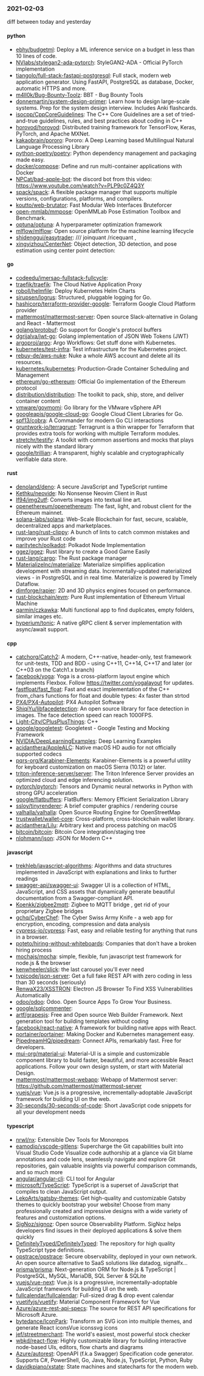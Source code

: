 ### 2021-02-03
diff between today and yesterday

#### python
* [ebhy/budgetml](https://github.com/ebhy/budgetml): Deploy a ML inference service on a budget in less than 10 lines of code.
* [NVlabs/stylegan2-ada-pytorch](https://github.com/NVlabs/stylegan2-ada-pytorch): StyleGAN2-ADA - Official PyTorch implementation
* [tiangolo/full-stack-fastapi-postgresql](https://github.com/tiangolo/full-stack-fastapi-postgresql): Full stack, modern web application generator. Using FastAPI, PostgreSQL as database, Docker, automatic HTTPS and more.
* [m4ll0k/Bug-Bounty-Toolz](https://github.com/m4ll0k/Bug-Bounty-Toolz): BBT - Bug Bounty Tools
* [donnemartin/system-design-primer](https://github.com/donnemartin/system-design-primer): Learn how to design large-scale systems. Prep for the system design interview. Includes Anki flashcards.
* [isocpp/CppCoreGuidelines](https://github.com/isocpp/CppCoreGuidelines): The C++ Core Guidelines are a set of tried-and-true guidelines, rules, and best practices about coding in C++
* [horovod/horovod](https://github.com/horovod/horovod): Distributed training framework for TensorFlow, Keras, PyTorch, and Apache MXNet.
* [kakaobrain/pororo](https://github.com/kakaobrain/pororo): Pororo: A Deep Learning based Multilingual Natural Language Processing Library
* [python-poetry/poetry](https://github.com/python-poetry/poetry): Python dependency management and packaging made easy.
* [docker/compose](https://github.com/docker/compose): Define and run multi-container applications with Docker
* [NPCat/bad-apple-bot](https://github.com/NPCat/bad-apple-bot): the discord bot from this video: https://www.youtube.com/watch?v=PLP9c0Z4Q3Y
* [spack/spack](https://github.com/spack/spack): A flexible package manager that supports multiple versions, configurations, platforms, and compilers.
* [koutto/web-brutator](https://github.com/koutto/web-brutator): Fast Modular Web Interfaces Bruteforcer
* [open-mmlab/mmpose](https://github.com/open-mmlab/mmpose): OpenMMLab Pose Estimation Toolbox and Benchmark.
* [optuna/optuna](https://github.com/optuna/optuna): A hyperparameter optimization framework
* [mlflow/mlflow](https://github.com/mlflow/mlflow): Open source platform for the machine learning lifecycle
* [shidenggui/easytrader](https://github.com/shidenggui/easytrader): /// joinquant /ricequant   , 
* [xingyizhou/CenterNet](https://github.com/xingyizhou/CenterNet): Object detection, 3D detection, and pose estimation using center point detection:

#### go
* [codeedu/imersao-fullstack-fullcycle](https://github.com/codeedu/imersao-fullstack-fullcycle): 
* [traefik/traefik](https://github.com/traefik/traefik): The Cloud Native Application Proxy
* [roboll/helmfile](https://github.com/roboll/helmfile): Deploy Kubernetes Helm Charts
* [sirupsen/logrus](https://github.com/sirupsen/logrus): Structured, pluggable logging for Go.
* [hashicorp/terraform-provider-google](https://github.com/hashicorp/terraform-provider-google): Terraform Google Cloud Platform provider
* [mattermost/mattermost-server](https://github.com/mattermost/mattermost-server): Open source Slack-alternative in Golang and React - Mattermost
* [golang/protobuf](https://github.com/golang/protobuf): Go support for Google's protocol buffers
* [dgrijalva/jwt-go](https://github.com/dgrijalva/jwt-go): Golang implementation of JSON Web Tokens (JWT)
* [argoproj/argo](https://github.com/argoproj/argo): Argo Workflows: Get stuff done with Kubernetes.
* [kubernetes/test-infra](https://github.com/kubernetes/test-infra): Test infrastructure for the Kubernetes project.
* [rebuy-de/aws-nuke](https://github.com/rebuy-de/aws-nuke): Nuke a whole AWS account and delete all its resources.
* [kubernetes/kubernetes](https://github.com/kubernetes/kubernetes): Production-Grade Container Scheduling and Management
* [ethereum/go-ethereum](https://github.com/ethereum/go-ethereum): Official Go implementation of the Ethereum protocol
* [distribution/distribution](https://github.com/distribution/distribution): The toolkit to pack, ship, store, and deliver container content
* [vmware/govmomi](https://github.com/vmware/govmomi): Go library for the VMware vSphere API
* [googleapis/google-cloud-go](https://github.com/googleapis/google-cloud-go): Google Cloud Client Libraries for Go.
* [spf13/cobra](https://github.com/spf13/cobra): A Commander for modern Go CLI interactions
* [gruntwork-io/terragrunt](https://github.com/gruntwork-io/terragrunt): Terragrunt is a thin wrapper for Terraform that provides extra tools for working with multiple Terraform modules.
* [stretchr/testify](https://github.com/stretchr/testify): A toolkit with common assertions and mocks that plays nicely with the standard library
* [google/trillian](https://github.com/google/trillian): A transparent, highly scalable and cryptographically verifiable data store.

#### rust
* [denoland/deno](https://github.com/denoland/deno): A secure JavaScript and TypeScript runtime
* [Kethku/neovide](https://github.com/Kethku/neovide): No Nonsense Neovim Client in Rust
* [lf94/img2utf](https://github.com/lf94/img2utf): Converts images into textual line art.
* [openethereum/openethereum](https://github.com/openethereum/openethereum): The fast, light, and robust client for the Ethereum mainnet.
* [solana-labs/solana](https://github.com/solana-labs/solana): Web-Scale Blockchain for fast, secure, scalable, decentralized apps and marketplaces.
* [rust-lang/rust-clippy](https://github.com/rust-lang/rust-clippy): A bunch of lints to catch common mistakes and improve your Rust code
* [paritytech/polkadot](https://github.com/paritytech/polkadot): Polkadot Node Implementation
* [ggez/ggez](https://github.com/ggez/ggez): Rust library to create a Good Game Easily
* [rust-lang/cargo](https://github.com/rust-lang/cargo): The Rust package manager
* [MaterializeInc/materialize](https://github.com/MaterializeInc/materialize): Materialize simplifies application development with streaming data. Incrementally-updated materialized views - in PostgreSQL and in real time. Materialize is powered by Timely Dataflow.
* [dimforge/rapier](https://github.com/dimforge/rapier): 2D and 3D physics engines focused on performance.
* [rust-blockchain/evm](https://github.com/rust-blockchain/evm): Pure Rust implementation of Ethereum Virtual Machine
* [qarmin/czkawka](https://github.com/qarmin/czkawka): Multi functional app to find duplicates, empty folders, similar images etc.
* [hyperium/tonic](https://github.com/hyperium/tonic): A native gRPC client & server implementation with async/await support.

#### cpp
* [catchorg/Catch2](https://github.com/catchorg/Catch2): A modern, C++-native, header-only, test framework for unit-tests, TDD and BDD - using C++11, C++14, C++17 and later (or C++03 on the Catch1.x branch)
* [facebook/yoga](https://github.com/facebook/yoga): Yoga is a cross-platform layout engine which implements Flexbox. Follow https://twitter.com/yogalayout for updates.
* [fastfloat/fast_float](https://github.com/fastfloat/fast_float): Fast and exact implementation of the C++ from_chars functions for float and double types: 4x faster than strtod
* [PX4/PX4-Autopilot](https://github.com/PX4/PX4-Autopilot): PX4 Autopilot Software
* [ShiqiYu/libfacedetection](https://github.com/ShiqiYu/libfacedetection): An open source library for face detection in images. The face detection speed can reach 1000FPS.
* [Light-City/CPlusPlusThings](https://github.com/Light-City/CPlusPlusThings): C++
* [google/googletest](https://github.com/google/googletest): Googletest - Google Testing and Mocking Framework
* [NVIDIA/DeepLearningExamples](https://github.com/NVIDIA/DeepLearningExamples): Deep Learning Examples
* [acidanthera/AppleALC](https://github.com/acidanthera/AppleALC): Native macOS HD audio for not officially supported codecs
* [pqrs-org/Karabiner-Elements](https://github.com/pqrs-org/Karabiner-Elements): Karabiner-Elements is a powerful utility for keyboard customization on macOS Sierra (10.12) or later.
* [triton-inference-server/server](https://github.com/triton-inference-server/server): The Triton Inference Server provides an optimized cloud and edge inferencing solution.
* [pytorch/pytorch](https://github.com/pytorch/pytorch): Tensors and Dynamic neural networks in Python with strong GPU acceleration
* [google/flatbuffers](https://github.com/google/flatbuffers): FlatBuffers: Memory Efficient Serialization Library
* [ssloy/tinyrenderer](https://github.com/ssloy/tinyrenderer): A brief computer graphics / rendering course
* [valhalla/valhalla](https://github.com/valhalla/valhalla): Open Source Routing Engine for OpenStreetMap
* [trustwallet/wallet-core](https://github.com/trustwallet/wallet-core): Cross-platform, cross-blockchain wallet library.
* [acidanthera/Lilu](https://github.com/acidanthera/Lilu): Arbitrary kext and process patching on macOS
* [bitcoin/bitcoin](https://github.com/bitcoin/bitcoin): Bitcoin Core integration/staging tree
* [nlohmann/json](https://github.com/nlohmann/json): JSON for Modern C++

#### javascript
* [trekhleb/javascript-algorithms](https://github.com/trekhleb/javascript-algorithms):  Algorithms and data structures implemented in JavaScript with explanations and links to further readings
* [swagger-api/swagger-ui](https://github.com/swagger-api/swagger-ui): Swagger UI is a collection of HTML, JavaScript, and CSS assets that dynamically generate beautiful documentation from a Swagger-compliant API.
* [Koenkk/zigbee2mqtt](https://github.com/Koenkk/zigbee2mqtt): Zigbee  to MQTT bridge , get rid of your proprietary Zigbee bridges 
* [gchq/CyberChef](https://github.com/gchq/CyberChef): The Cyber Swiss Army Knife - a web app for encryption, encoding, compression and data analysis
* [cypress-io/cypress](https://github.com/cypress-io/cypress): Fast, easy and reliable testing for anything that runs in a browser.
* [poteto/hiring-without-whiteboards](https://github.com/poteto/hiring-without-whiteboards):  Companies that don't have a broken hiring process
* [mochajs/mocha](https://github.com/mochajs/mocha):  simple, flexible, fun javascript test framework for node.js & the browser
* [kenwheeler/slick](https://github.com/kenwheeler/slick): the last carousel you'll ever need
* [typicode/json-server](https://github.com/typicode/json-server): Get a full fake REST API with zero coding in less than 30 seconds (seriously)
* [RenwaX23/XSSTRON](https://github.com/RenwaX23/XSSTRON): Electron JS Browser To Find XSS Vulnerabilities Automatically
* [odoo/odoo](https://github.com/odoo/odoo): Odoo. Open Source Apps To Grow Your Business.
* [google/sqlcommenter](https://github.com/google/sqlcommenter): 
* [artf/grapesjs](https://github.com/artf/grapesjs): Free and Open source Web Builder Framework. Next generation tool for building templates without coding
* [facebook/react-native](https://github.com/facebook/react-native): A framework for building native apps with React.
* [portainer/portainer](https://github.com/portainer/portainer): Making Docker and Kubernetes management easy.
* [PipedreamHQ/pipedream](https://github.com/PipedreamHQ/pipedream): Connect APIs, remarkably fast. Free for developers.
* [mui-org/material-ui](https://github.com/mui-org/material-ui): Material-UI is a simple and customizable component library to build faster, beautiful, and more accessible React applications. Follow your own design system, or start with Material Design.
* [mattermost/mattermost-webapp](https://github.com/mattermost/mattermost-webapp): Webapp of Mattermost server: https://github.com/mattermost/mattermost-server
* [vuejs/vue](https://github.com/vuejs/vue):  Vue.js is a progressive, incrementally-adoptable JavaScript framework for building UI on the web.
* [30-seconds/30-seconds-of-code](https://github.com/30-seconds/30-seconds-of-code): Short JavaScript code snippets for all your development needs

#### typescript
* [nrwl/nx](https://github.com/nrwl/nx): Extensible Dev Tools for Monorepos
* [eamodio/vscode-gitlens](https://github.com/eamodio/vscode-gitlens): Supercharge the Git capabilities built into Visual Studio Code  Visualize code authorship at a glance via Git blame annotations and code lens, seamlessly navigate and explore Git repositories, gain valuable insights via powerful comparison commands, and so much more
* [angular/angular-cli](https://github.com/angular/angular-cli): CLI tool for Angular
* [microsoft/TypeScript](https://github.com/microsoft/TypeScript): TypeScript is a superset of JavaScript that compiles to clean JavaScript output.
* [LekoArts/gatsby-themes](https://github.com/LekoArts/gatsby-themes): Get high-quality and customizable Gatsby themes to quickly bootstrap your website! Choose from many professionally created and impressive designs with a wide variety of features and customization options.
* [SigNoz/signoz](https://github.com/SigNoz/signoz): Open source Observability Platform.  SigNoz helps developers find issues in their deployed applications & solve them quickly
* [DefinitelyTyped/DefinitelyTyped](https://github.com/DefinitelyTyped/DefinitelyTyped): The repository for high quality TypeScript type definitions.
* [opstrace/opstrace](https://github.com/opstrace/opstrace): Secure observability, deployed in your own network. An open source alternative to SaaS solutions like datadog, signalfx...
* [prisma/prisma](https://github.com/prisma/prisma): Next-generation ORM for Node.js & TypeScript | PostgreSQL, MySQL, MariaDB, SQL Server & SQLite
* [vuejs/vue-next](https://github.com/vuejs/vue-next):  Vue.js is a progressive, incrementally-adoptable JavaScript framework for building UI on the web.
* [fullcalendar/fullcalendar](https://github.com/fullcalendar/fullcalendar): Full-sized drag & drop event calendar
* [vuetifyjs/vuetify](https://github.com/vuetifyjs/vuetify):  Material Component Framework for Vue
* [Azure/azure-rest-api-specs](https://github.com/Azure/azure-rest-api-specs): The source for REST API specifications for Microsoft Azure.
* [bytedance/IconPark](https://github.com/bytedance/IconPark): Transform an SVG icon into multiple themes, and generate React iconsVue iconssvg icons
* [jef/streetmerchant](https://github.com/jef/streetmerchant):  The world's easiest, most powerful stock checker
* [wbkd/react-flow](https://github.com/wbkd/react-flow): Highly customizable library for building interactive node-based UIs, editors, flow charts and diagrams
* [Azure/autorest](https://github.com/Azure/autorest): OpenAPI (f.k.a Swagger) Specification code generator. Supports C#, PowerShell, Go, Java, Node.js, TypeScript, Python, Ruby
* [davidkpiano/xstate](https://github.com/davidkpiano/xstate): State machines and statecharts for the modern web.
